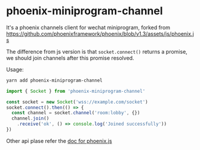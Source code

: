 # phoenix-miniprogram-channel

It's a phoenix channels client for wechat miniprogram, forked from https://github.com/phoenixframework/phoenix/blob/v1.3/assets/js/phoenix.js

The difference from js version is that `socket.connect()` returns a promise, we should join channels after this promise resolved.

Usage:

```sh
yarn add phoenix-miniprogram-channel
```

```javascript
import { Socket } from 'phoenix-miniprogram-channel'

const socket = new Socket('wss://example.com/socket')
socket.connect().then(() => {
  const channel = socket.channel('room:lobby', {})
  channel.join()
    .receive('ok', () => console.log('Joined successfully'))
})
```

Other api plase refer the [doc for phoenix.js](https://hexdocs.pm/phoenix/js/)
